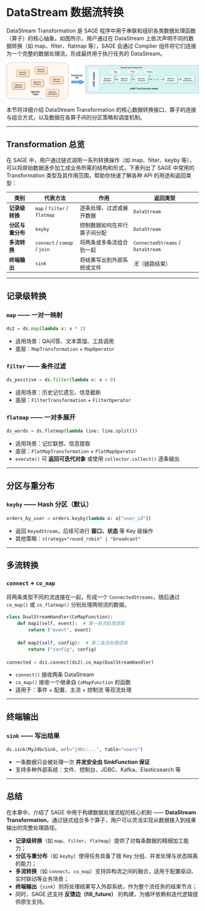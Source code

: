 # DataStream 数据流转换

DataStream Transformation 是 SAGE 程序中用于串联和组织各类数据处理函数（算子）的核心抽象。如图所示，用户通过在 DataStream 上依次声明不同的数据转换（如 map、filter、flatmap 等），SAGE 会通过 Complier 组件将它们连接为一个完整的数据处理流，形成最终用于执行任务的 DataStream。

[![DataStream Transformation](../../assets/img/transformation.png "transformation建立连接的过程")](../../assets/img/transformation.png)

本节将详细介绍 DataStream Transformation 的核心数据转换接口、算子的连接与组合方式，以及数据在各算子间的分区策略和调度机制。

---

## Transformation 总览
在 SAGE 中，用户通过链式调用一系列转换操作（如 map、filter、keyby 等），可以将原始数据逐步加工成业务所需的结构和形式，下表列出了 SAGE 中常用的 Transformation 类型及其作用范围，帮助你快速了解各种 API 的用途和返回类型：


| 类别 | 代表方法 | 作用 | 返回类型 |
|-----|---------|-----|---------|
| **记录级转换** | `map` / `filter` / `flatmap` | 逐条处理、过滤或展开数据 | `DataStream` |
| **分区与重分布** | `keyby`  | 控制数据如何在并行算子间分配 | `DataStream` |
| **多流转换** | `connect` / `comap` / `join` | 将两条或多条流组合到一起 | `ConnectedStreams` / `DataStream`|
| **终端输出** | `sink` | 将结果写出到外部系统或文件 | *无*（链路结束） |

---

## 记录级转换

### `map` —— 一对一映射

```python
ds2 = ds.map(lambda x: x * 2)
```

* 适用场景：QA问答、文本蒸馏、工具调用
* 底层：`MapTransformation` + `MapOperator`

### `filter` —— 条件过滤

```python
ds_positive = ds.filter(lambda x: x > 0)
```

* 适用场景：历史记忆遗忘、信息截断
* 底层：`FilterTransformation` + `FilterOperator`

### `flatmap` —— 一对多展开

```python
ds_words = ds.flatmap(lambda line: line.split())
```

* 适用场景：记忆联想、信息提取
* 底层：`FlatMapTransformation` + `FlatMapOperator`
* `execute()` 可 **返回可迭代对象** 或使用 `collector.collect()` 逐条输出


---

## 分区与重分布

### `keyby` —— Hash 分区（默认）

```python
orders_by_user = orders.keyby(lambda o: o["user_id"])
```

* 返回 `KeyedStream`，后续可进行 **窗口、状态** 等 Key 级操作
* 其他策略：`strategy="round_robin" | "broadcast"`

---

## 多流转换

### `connect` + `co_map`

将两条类型不同的流连接在一起，形成一个 `ConnectedStreams`，随后通过 `co_map()` 或 `co_flatmap()` 分别处理两侧流的数据。

```python
class DualStreamHandler(CoMapFunction):
    def map1(self, event):  # 第一条流处理逻辑
        return ("event", event)

    def map2(self, config):  # 第二条流处理逻辑
        return ("config", config)

connected = ds1.connect(ds2).co_map(DualStreamHandler)
```

* `connect()` 接收两条 DataStream
* `co_map()` 接收一个继承自 `CoMapFunction` 的函数
* 适用于：事件 + 配置、主流 + 控制流 等双流处理


---

## 终端输出

### `sink` —— 写出结果

```python
ds.sink(MyJdbcSink, url="jdbc:...", table="users")
```

* 一条数据只会被处理一次 **并发安全由 SinkFunction 保证**
* 支持多种外部系统：文件、控制台、JDBC、Kafka、Elasticsearch 等

---

## 总结

在本章中，介绍了 SAGE 中用于构建数据处理流程的核心机制 —— **DataStream Transformation**。通过链式组合多个算子，用户可以灵活实现从数据接入到结果输出的完整处理路径。

* **记录级转换**（如 `map`、`filter`、`flatmap`）提供了对每条数据的精细加工能力；
* **分区与重分布**（如 `keyby`）使得任务具备了按 Key 分组、并发处理与状态隔离的能力；
* **多流转换**（如 `connect`、`co_map`）支持异构流之间的融合，适用于配置驱动、实时联动等业务场景；
* **终端输出**（`sink`）则将处理结果写入外部系统，作为整个流任务的结束节点；
* 同时，SAGE 还支持 **反馈边（fill\_future）** 的构建，为循环依赖和迭代逻辑提供原生支持。

